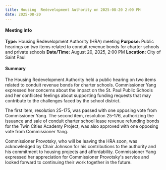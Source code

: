 ```yaml
---
title: Housing  Redevelopment Authority on 2025-08-20 2:00 PM
date: 2025-08-20
---
```

#### Meeting Info
**Type:** Housing Redevelopment Authority (HRA) meeting
**Purpose:** Public hearings on two items related to conduit revenue bonds for charter schools and private schools
**Date/Time:** August 20, 2025, 2:00 PM
**Location:** City of Saint Paul

#### Summary
The Housing Redevelopment Authority held a public hearing on two items related to conduit revenue bonds for charter schools. Commissioner Yang expressed her concerns about the impact on the St. Paul Public Schools and her conflicted feelings about supporting funding requests that may contribute to the challenges faced by the school district.

The first item, resolution 25-175, was passed with one opposing vote from Commissioner Yang. The second item, resolution 25-176, authorizing the issuance and sale of conduit charter school lease revenue refunding bonds for the Twin Cities Academy Project, was also approved with one opposing vote from Commissioner Yang.

Commissioner Provotsky, who will be leaving the HRA soon, was acknowledged by Chair Johnson for his contributions to the authority and his commitment to housing projects and affordability. Commissioner Yang expressed her appreciation for Commissioner Provotsky's service and looked forward to continuing their work together in the future.

